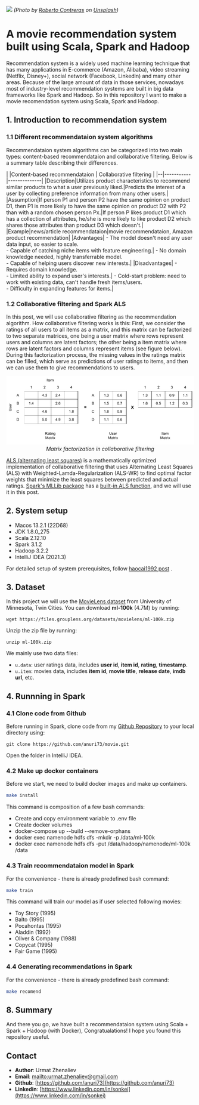 ![](web/img/poster.avif)
*(Photo
by <a href="https://unsplash.com/@tysonmoultrie?utm_source=unsplash&utm_medium=referral&utm_content=creditCopyText">
Roberto Contreras</a> on <a href="https://unsplash.com/photos/n7A4TjAQLN4">Unsplash</a>)*

# A movie recommendation system built using Scala, Spark and Hadoop

Recommendation system is a widely used machine learning technique that has many applications in E-commerce (Amazon,
Alibaba), video streaming (Netflix, Disney+), social network (Facebook, Linkedin) and many other areas. Because of the
large amount of data in those services, nowadays most of industry-level recommendation systems are built in big data
frameworks like Spark and Hadoop. So in this repository I want to make a movie recomendation system using Scala, Spark
and Hadoop.

## 1. Introduction to recommendation system

### 1.1 Different recommendataion system algorithms

Recommendataion system algorithms can be categorized into two main types: content-based recommendataion and
collaborative filtering. Below is a summary table describing their differences.

| |Content-based recommendataion | Collaborative filtering | |--|-----------|--------------| |Description|Utilizes
product characteristics to recommend similar products to what a user previously liked.|Predicts the interest of a user
by collecting preference information from many other users.| |Assumption|If person P1 and person P2 have the same
opinion on product D1, then P1 is more likely to have the same opinion on product D2 with P2 than with a random chosen
person Px.|If person P likes product D1 which has a collection of attributes, he/she is more likely to like product D2
which shares those attributes than product D3 which doesn't.| |Example|news/article recommendataion|movie
recommendataion, Amazon product recommendation| |Advantages| - The model doesn't need any user data input, so easier to
scale.<br /> - Capable of catching niche items with feature engineering.| - No domain knowledge needed, highly
transferrable model.<br /> - Capable of helping users discover new interests.| |Disadvantages| - Requires domain
knowledge.<br /> - Limited ability to expand user's interests.| - Cold-start problem: need to work with existing data,
can't handle fresh items/users.<br /> - Difficulty in expanding features for items.|

### 1.2 Collaborative filtering and Spark ALS

In this post, we will use collaborative filtering as the recommendation algorithm. How collaborative filtering works is
this: First, we consider the ratings of all users to all items as a matrix, and this matrix can be factorized to two
separate matrices, one being a user matrix where rows represent users and columns are latent factors; the other being a
item matrix where rows are latent factors and columns represent items (see figure below). During this factorization
process, the missing values in the ratings matrix can be filled, which serve as predictions of user ratings to items,
and then we can use them to give recommendations to users.

<p align="center">
<img src="web/img/matrix-factorization.png">
<br>
<em> Matrix factorization in collaborative filtering</em></p>

[ALS (alternating least squares)](https://towardsdatascience.com/prototyping-a-recommender-system-step-by-step-part-2-alternating-least-square-als-matrix-4a76c58714a1)
is a mathematically optimized implementation of collaborative filtering that uses Alternating Least Squares (ALS) with
Weighted-Lamda-Regularization (ALS-WR) to find optimal factor weights that minimize the least squares between predicted
and actual ratings. [Spark's MLLib package](https://spark.apache.org/docs/latest/ml-guide.html) has
a [built-in ALS function](https://spark.apache.org/docs/latest/mllib-collaborative-filtering.html), and we will use it
in this post.

## 2. System setup

* Macos 13.2.1 (22D68)
* JDK 1.8.0_275
* Scala 2.12.10
* Spark 3.1.2
* Hadoop 3.2.2
* IntelliJ IDEA (2021.3)

For detailed setup of system prerequisites,
follow [haocai1992 post](https://haocai1992.github.io/data/science/2022/01/11/how-to-set-up-your-environment-for-spark.html)
.

## 3. Dataset

In this project we will use the [MovieLens dataset](https://grouplens.org/datasets/movielens/) from University of
Minnesota, Twin Cities. You can download **ml-100k** (4.7M) by running:

```
wget https://files.grouplens.org/datasets/movielens/ml-100k.zip
```

Unzip the zip file by running:

```
unzip ml-100k.zip
```

We mainly use two data files:

* `u.data`: user ratings data, includes **user id**, **item id**, **rating**, **timestamp**.
* `u.item`: movies data, includes **item id**, **movie title**, **release date**, **imdb url**, etc.

## 4. Runnning in Spark

### 4.1 Clone code from Github

Before running in Spark, clone code from my [Github Repository](https://github.com/anuri73/movie.git) to your local
directory using:

```
git clone https://github.com/anuri73/movie.git
```

Open the folder in IntelliJ IDEA.

### 4.2 Make up docker containers

Before we start, we need to build docker images and make up containers.

```bash
make install
```

This command is composition of a few bash commands:

- Create and copy environment variable to .env file
- Create docker volumes
- docker-compose up --build --remove-orphans
- docker exec namenode hdfs dfs -mkdir -p /data/ml-100k
- docker exec namenode hdfs dfs -put /data/hadoop/namenode/ml-100k /data

### 4.3 Train recommendataion model in Spark

For the convenience - there is already predefined bash command:

```bash
make train
```

This command will train our model as if user selected following movies:

- Toy Story (1995)
- Balto (1995)
- Pocahontas (1995)
- Aladdin (1992)
- Oliver & Company (1988)
- Copycat (1995)
- Fair Game (1995)

### 4.4 Generating recommendations in Spark

For the convenience - there is already predefined bash command:

```bash
make recomend
```

## 8. Summary

And there you go, we have built a recommendataion system using Scala + Spark + Hadoop (with Docker), Congratualations! I
hope you found this repository useful.

## Contact

* **Author**: Urmat Zhenaliev
* **Email**: [mailto:urmat.zhenaliev@gmail.com](urmat.zhenaliev@gmail.com)
* **Github**: [https://github.com/anuri73](https://github.com/anuri73)
* **Linkedin**: [https://www.linkedin.com/in/sonkei](https://www.linkedin.com/in/sonkei)